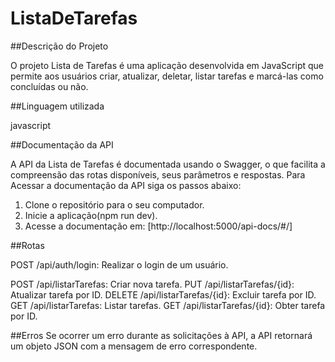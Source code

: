 # ListaDeTarefas

##Descrição do Projeto

O projeto Lista de Tarefas é uma aplicação desenvolvida em JavaScript que permite aos usuários criar, atualizar, deletar, listar tarefas e marcá-las como concluídas ou não.

##Linguagem utilizada

javascript

##Documentação da API

A API da Lista de Tarefas é documentada usando o Swagger, o que facilita a compreensão das rotas disponíveis, seus parâmetros e respostas. Para Acessar a documentação da API siga os passos abaixo:
1. Clone o repositório para o seu computador.
2. Inicie a aplicação(npm run dev).
3. Acesse a documentação em: [http://localhost:5000/api-docs/#/]

##Rotas

POST /api/auth/login: Realizar o login de um usuário.

POST /api/listarTarefas: Criar nova tarefa.
PUT /api/listarTarefas/{id}: Atualizar tarefa por ID.
DELETE /api/listarTarefas/{id}: Excluir tarefa por ID.
GET /api/listarTarefas: Listar tarefas.
GET /api/listarTarefas/{id}: Obter tarefa por ID.

##Erros
Se ocorrer um erro durante as solicitações à API, a API retornará um objeto JSON com a mensagem de erro correspondente.



